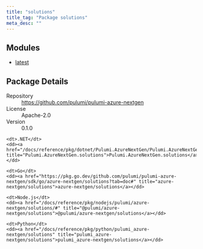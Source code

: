 ```yaml
---
title: "solutions"
title_tag: "Package solutions"
meta_desc: ""
---
```


<!-- WARNING: this file was generated by Pulumi Docs Generator. -->
<!-- Do not edit by hand unless you're certain you know what you are doing! -->



<h2 id="modules">Modules</h2>
<ul class="api">
    <li><a href="latest/" title="latest"><span class="symbol module"></span>latest</a></li>
</ul>

<h2 id="package-details">Package Details</h2>
<dl class="package-details">
	<dt>Repository</dt>
	<dd><a href="https://github.com/pulumi/pulumi-azure-nextgen">https://github.com/pulumi/pulumi-azure-nextgen</a></dd>
	<dt>License</dt>
	<dd>Apache-2.0</dd>
	<dt>Version</dt>
	<dd>0.1.0</dd>
</dl>



<dl class="tabular">

    <dt>.NET</dt>
    <dd><a href="/docs/reference/pkg/dotnet/Pulumi.AzureNextGen/Pulumi.AzureNextGen.solutions.html" title="Pulumi.AzureNextGen.solutions">Pulumi.AzureNextGen.solutions</a></dd>

    <dt>Go</dt>
    <dd><a href="https://pkg.go.dev/github.com/pulumi/pulumi-azure-nextgen/sdk/go/azure-nextgen/solutions?tab=doc#" title="azure-nextgen/solutions">azure-nextgen/solutions</a></dd>

    <dt>Node.js</dt>
    <dd><a href="/docs/reference/pkg/nodejs/pulumi/azure-nextgen/solutions/#" title="@pulumi/azure-nextgen/solutions">@pulumi/azure-nextgen/solutions</a></dd>

    <dt>Python</dt>
    <dd><a href="/docs/reference/pkg/python/pulumi_azure-nextgen/solutions" title="pulumi_azure-nextgen/solutions">pulumi_azure-nextgen/solutions</a></dd>

</dl>

